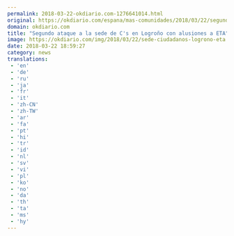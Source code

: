 ```yaml
---
permalink: 2018-03-22-okdiario.com-1276641014.html
original: https://okdiario.com/espana/mas-comunidades/2018/03/22/segundo-ataque-sede-ciudadanos-logrono-alusiones-eta-2006909
domain: okdiario.com
title: "Segundo ataque a la sede de C's en Logroño con alusiones a ETA"
image: https://okdiario.com/img/2018/03/22/sede-ciudadanos-logrono-eta.jpg
date: 2018-03-22 18:59:27
category: news
translations: 
 - 'en'
 - 'de'
 - 'ru'
 - 'ja'
 - 'fr'
 - 'it'
 - 'zh-CN'
 - 'zh-TW'
 - 'ar'
 - 'fa'
 - 'pt'
 - 'hi'
 - 'tr'
 - 'id'
 - 'nl'
 - 'sv'
 - 'vi'
 - 'pl'
 - 'ko'
 - 'no'
 - 'da'
 - 'th'
 - 'ta'
 - 'ms'
 - 'hy'
---
```


